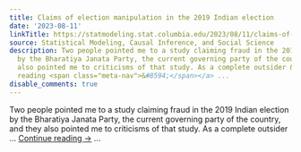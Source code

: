 ```yaml
---
title: Claims of election manipulation in the 2019 Indian election
date: '2023-08-11'
linkTitle: https://statmodeling.stat.columbia.edu/2023/08/11/claims-of-election-manipulation-in-the-2019-indian-election/
source: Statistical Modeling, Causal Inference, and Social Science
description: Two people pointed me to a study claiming fraud in the 2019 Indian election
  by the Bharatiya Janata Party, the current governing party of the country, and they
  also pointed me to criticisms of that study. As a complete outsider &#8230; <a href="https://statmodeling.stat.columbia.edu/2023/08/11/claims-of-election-manipulation-in-the-2019-indian-election/">Continue
  reading <span class="meta-nav">&#8594;</span></a> ...
disable_comments: true
---
```

Two people pointed me to a study claiming fraud in the 2019 Indian election by the Bharatiya Janata Party, the current governing party of the country, and they also pointed me to criticisms of that study. As a complete outsider &#8230; <a href="https://statmodeling.stat.columbia.edu/2023/08/11/claims-of-election-manipulation-in-the-2019-indian-election/">Continue reading <span class="meta-nav">&#8594;</span></a> ...